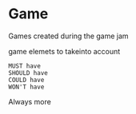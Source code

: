 # Game

Games created during the game jam

game elemets to takeinto account
```
MUST have 
SHOULD have
COULD have
WON'T have
```

Always more


